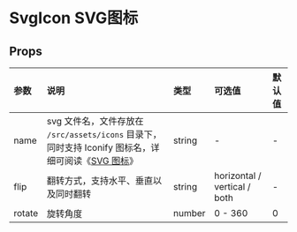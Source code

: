 # SvgIcon SVG图标

## Props

| 参数   | 说明                                                                                                                 | 类型   | 可选值                       | 默认值 |
| :----- | :------------------------------------------------------------------------------------------------------------------- | :----- | :--------------------------- | :----- |
| name   | svg 文件名，文件存放在 `/src/assets/icons` 目录下，同时支持 Iconify 图标名，详细可阅读《[SVG 图标](../svg-icon.md)》 | string | -                            | -      |
| flip   | 翻转方式，支持水平、垂直以及同时翻转                                                                                 | string | horizontal / vertical / both | -      |
| rotate | 旋转角度                                                                                                             | number | 0 - 360                      | 0      |